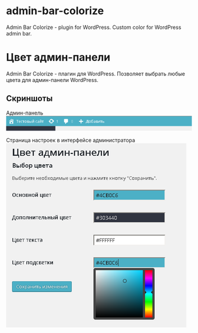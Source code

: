 # admin-bar-colorize
Admin Bar Colorize - plugin for WordPress. Custom color for WordPress admin bar.

# Цвет админ-панели
Admin Bar Colorize - плагин для WordPress. Позволяет выбрать любые цвета для админ-панели WordPress.

## Скриншоты ##
Админ-панель
![Скриншот админ-панели](screenshots/admin_bar_ru.png)

Страница настроек в интерфейсе администратора
![Скриншот админ-панели](screenshots/admin_options_ru.png)